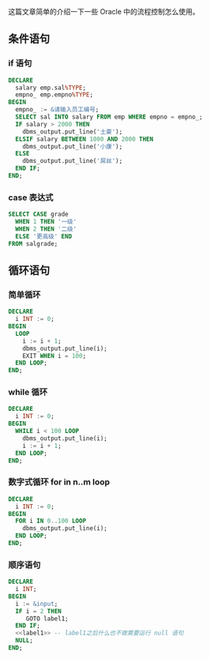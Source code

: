 这篇文章简单的介绍一下一些 Oracle 中的流程控制怎么使用。

## 条件语句
### if 语句
```sql
DECLARE
  salary emp.sal%TYPE;
  empno_ emp.empno%TYPE;
BEGIN
  empno_ := &请输入员工编号;
  SELECT sal INTO salary FROM emp WHERE empno = empno_;
  IF salary > 2000 THEN
    dbms_output.put_line('土豪');
  ELSIF salary BETWEEN 1000 AND 2000 THEN
    dbms_output.put_line('小康');
  ELSE
    dbms_output.put_line('屌丝');
  END IF;
END;
```
### case 表达式
```sql
SELECT CASE grade
  WHEN 1 THEN '一级'
  WHEN 2 THEN '二级'
  ELSE '更高级' END
FROM salgrade;
```

## 循环语句
### 简单循环
```sql
DECLARE
  i INT := 0;
BEGIN
  LOOP
    i := i + 1;
    dbms_output.put_line(i);
    EXIT WHEN i = 100;
  END LOOP;
END;
```
### while 循环
```sql
DECLARE
  i INT := 0;
BEGIN
  WHILE i < 100 LOOP
    dbms_output.put_line(i);
    i := i + 1;
  END LOOP;
END;
```
### 数字式循环 for in n..m loop
```sql
DECLARE
  i INT := 0;
BEGIN
  FOR i IN 0..100 LOOP
    dbms_output.put_line(i);
  END LOOP;
END;
```
### 顺序语句
```sql
DECLARE
  i INT;
BEGIN
  i := &input;
  IF i = 2 THEN
     GOTO label1;  
  END IF;
  <<label1>> -- label1之后什么也不做需要运行 null 语句
  NULL;
END;
```

